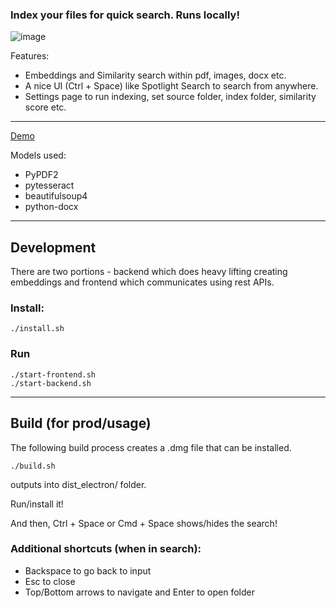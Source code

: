 
### Index your files for quick search. Runs locally!


![image](https://github.com/user-attachments/assets/f9bc38e2-3cd6-43df-a72e-6c7c8d971d9e)


Features:

- Embeddings and Similarity search within pdf, images, docx etc. 
- A nice UI (Ctrl + Space) like Spotlight Search to search from anywhere.
- Settings page to run indexing, set source folder, index folder, similarity score etc.


---

[Demo](https://github.com/user-attachments/assets/aed054e0-a91f-4599-ac4c-f6fffe2a3d85)


Models used:
- PyPDF2
- pytesseract
- beautifulsoup4
- python-docx

---

## Development

There are two portions - backend which does heavy lifting creating embeddings and frontend which communicates using rest APIs.

### Install:

```
./install.sh
```

### Run

```
./start-frontend.sh
./start-backend.sh
```

---


## Build (for prod/usage)

The following build process creates a .dmg file that can be installed.

```
./build.sh
```

outputs into dist_electron/ folder.

Run/install it!

And then, Ctrl + Space or Cmd + Space shows/hides the search!

### Additional shortcuts (when in search):

- Backspace to go back to input
- Esc to close
- Top/Bottom arrows to navigate and Enter to open folder



